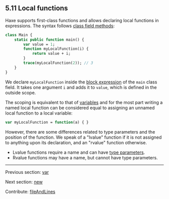 ## 5.11 Local functions

Haxe supports first-class functions and allows declaring local functions in expressions. The syntax follows [class field methods](class-field-method.md):

```haxe
class Main {
	static public function main() {
		var value = 1;
		function myLocalFunction(i) {
			return value + i;
		}
		trace(myLocalFunction(2)); // 3
	}
}
```

We declare `myLocalFunction` inside the [block expression](expression-block.md) of the `main` class field. It takes one argument `i` and adds it to `value`, which is defined in the outside scope.

The scoping is equivalent to that of [variables](expression-var.md) and for the most part writing a named local function can be considered equal to assigning an unnamed local function to a local variable:

```haxe
var myLocalFunction = function(a) { }
```

However, there are some differences related to type parameters and the position of the function. We speak of a "lvalue" function if it is not assigned to anything upon its declaration, and an "rvalue" function otherwise.



* Lvalue functions require a name and can have [type parameters](type-system-type-parameters.md).
* Rvalue functions may have a name, but cannot have type parameters.

---

Previous section: [var](expression-var.md)

Next section: [new](expression-new.md)

Contribute: [fileAndLines](https://github.com/HaxeFoundation/HaxeManual/blob/master/05-expressions.tex#L170-170)